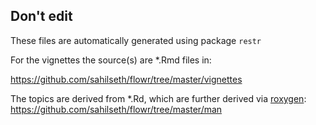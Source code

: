 ## Don't edit

These files are automatically generated using package `restr`

For the vignettes the source(s) are *.Rmd files in:

https://github.com/sahilseth/flowr/tree/master/vignettes

The topics are derived from *.Rd, which are further derived via [roxygen](http://r-pkgs.had.co.nz/man.html):
https://github.com/sahilseth/flowr/tree/master/man


